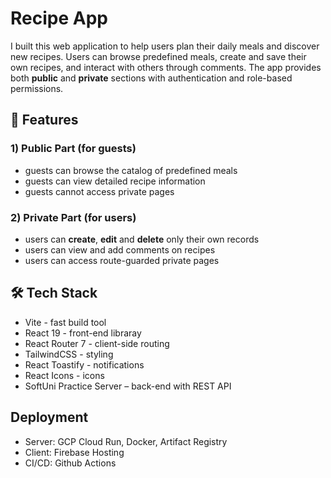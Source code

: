 # Recipe App
I built this web application to help users plan their daily meals and discover new recipes. Users can browse predefined meals, create and save their own recipes, and interact with others through comments. The app provides both **public** and **private** sections with authentication and role-based permissions.

## 🚀 Features
### 1) **Public Part** (for guests)
 - guests can browse the catalog of predefined meals
 - guests can view detailed recipe information
 - guests cannot access private pages

### 2) **Private Part** (for users)
 - users can **create**, **edit** and **delete** only their own records
 - users can view and add comments on recipes
 - users can access route-guarded private pages

## 🛠️ Tech Stack
- Vite - fast build tool
- React 19 - front-end libraray
- React Router 7 - client-side routing
- TailwindCSS - styling
- React Toastify - notifications
- React Icons - icons
- SoftUni Practice Server – back-end with REST API

## Deployment
- Server: GCP Cloud Run, Docker, Artifact Registry
- Client: Firebase Hosting
- CI/CD: Github Actions

